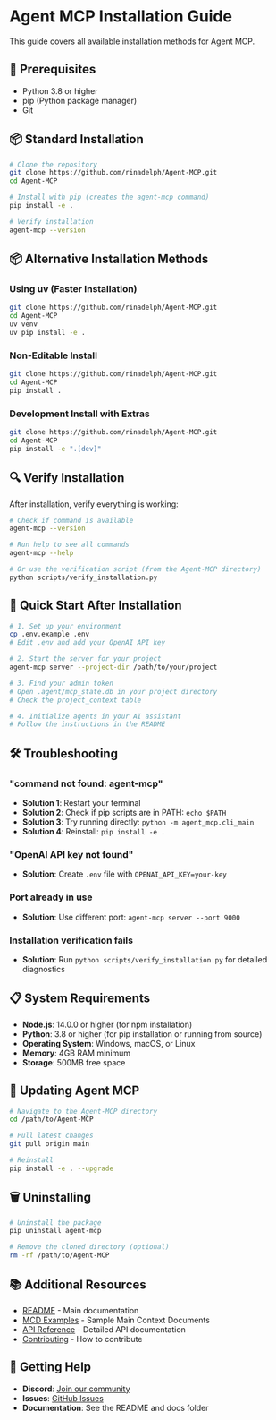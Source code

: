 # Agent MCP Installation Guide

This guide covers all available installation methods for Agent MCP.

## 🚀 Prerequisites

- Python 3.8 or higher
- pip (Python package manager)
- Git

## 📦 Standard Installation

```bash
# Clone the repository
git clone https://github.com/rinadelph/Agent-MCP.git
cd Agent-MCP

# Install with pip (creates the agent-mcp command)
pip install -e .

# Verify installation
agent-mcp --version
```

## 📦 Alternative Installation Methods

### Using uv (Faster Installation)
```bash
git clone https://github.com/rinadelph/Agent-MCP.git
cd Agent-MCP
uv venv
uv pip install -e .
```

### Non-Editable Install
```bash
git clone https://github.com/rinadelph/Agent-MCP.git
cd Agent-MCP
pip install .
```

### Development Install with Extras
```bash
git clone https://github.com/rinadelph/Agent-MCP.git
cd Agent-MCP
pip install -e ".[dev]"
```

## 🔍 Verify Installation

After installation, verify everything is working:

```bash
# Check if command is available
agent-mcp --version

# Run help to see all commands
agent-mcp --help

# Or use the verification script (from the Agent-MCP directory)
python scripts/verify_installation.py
```

## 🎯 Quick Start After Installation

```bash
# 1. Set up your environment
cp .env.example .env
# Edit .env and add your OpenAI API key

# 2. Start the server for your project
agent-mcp server --project-dir /path/to/your/project

# 3. Find your admin token
# Open .agent/mcp_state.db in your project directory
# Check the project_context table

# 4. Initialize agents in your AI assistant
# Follow the instructions in the README
```

## 🛠️ Troubleshooting

### "command not found: agent-mcp"
- **Solution 1**: Restart your terminal
- **Solution 2**: Check if pip scripts are in PATH: `echo $PATH`
- **Solution 3**: Try running directly: `python -m agent_mcp.cli_main`
- **Solution 4**: Reinstall: `pip install -e .`

### "OpenAI API key not found"
- **Solution**: Create `.env` file with `OPENAI_API_KEY=your-key`

### Port already in use
- **Solution**: Use different port: `agent-mcp server --port 9000`

### Installation verification fails
- **Solution**: Run `python scripts/verify_installation.py` for detailed diagnostics

## 📋 System Requirements

- **Node.js**: 14.0.0 or higher (for npm installation)
- **Python**: 3.8 or higher (for pip installation or running from source)
- **Operating System**: Windows, macOS, or Linux
- **Memory**: 4GB RAM minimum
- **Storage**: 500MB free space

## 🔄 Updating Agent MCP

```bash
# Navigate to the Agent-MCP directory
cd /path/to/Agent-MCP

# Pull latest changes
git pull origin main

# Reinstall
pip install -e . --upgrade
```

## 🗑️ Uninstalling

```bash
# Uninstall the package
pip uninstall agent-mcp

# Remove the cloned directory (optional)
rm -rf /path/to/Agent-MCP
```

## 📚 Additional Resources

- [README](../README.md) - Main documentation
- [MCD Examples](../MCD-EXAMPLE/) - Sample Main Context Documents
- [API Reference](./api-reference.md) - Detailed API documentation
- [Contributing](../CONTRIBUTING.md) - How to contribute

## 💬 Getting Help

- **Discord**: [Join our community](https://discord.gg/7Jm7nrhjGn)
- **Issues**: [GitHub Issues](https://github.com/rinadelph/Agent-MCP/issues)
- **Documentation**: See the README and docs folder